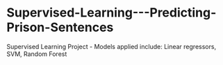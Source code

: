 # Supervised-Learning---Predicting-Prison-Sentences
Supervised Learning Project - Models applied include: Linear regressors, SVM, Random Forest
